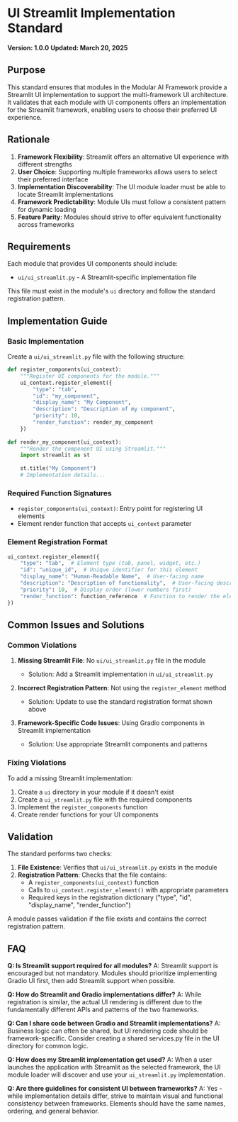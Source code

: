 # UI Streamlit Implementation Standard

**Version: 1.0.0**
**Updated: March 20, 2025**

## Purpose

This standard ensures that modules in the Modular AI Framework provide a Streamlit UI implementation to support the multi-framework UI architecture. It validates that each module with UI components offers an implementation for the Streamlit framework, enabling users to choose their preferred UI experience.

## Rationale

1. **Framework Flexibility**: Streamlit offers an alternative UI experience with different strengths
2. **User Choice**: Supporting multiple frameworks allows users to select their preferred interface
3. **Implementation Discoverability**: The UI module loader must be able to locate Streamlit implementations
4. **Framework Predictability**: Module UIs must follow a consistent pattern for dynamic loading
5. **Feature Parity**: Modules should strive to offer equivalent functionality across frameworks

## Requirements

Each module that provides UI components should include:

- `ui/ui_streamlit.py` - A Streamlit-specific implementation file

This file must exist in the module's `ui` directory and follow the standard registration pattern.

## Implementation Guide

### Basic Implementation

Create a `ui/ui_streamlit.py` file with the following structure:

```python
def register_components(ui_context):
    """Register UI components for the module."""
    ui_context.register_element({
        "type": "tab",
        "id": "my_component",
        "display_name": "My Component",
        "description": "Description of my component",
        "priority": 10,
        "render_function": render_my_component
    })
    
def render_my_component(ui_context):
    """Render the component UI using Streamlit."""
    import streamlit as st
    
    st.title("My Component")
    # Implementation details...
```

### Required Function Signatures

- `register_components(ui_context)`: Entry point for registering UI elements
- Element render function that accepts `ui_context` parameter

### Element Registration Format

```python
ui_context.register_element({
    "type": "tab",  # Element type (tab, panel, widget, etc.)
    "id": "unique_id",  # Unique identifier for this element
    "display_name": "Human-Readable Name",  # User-facing name
    "description": "Description of functionality",  # User-facing description
    "priority": 10,  # Display order (lower numbers first)
    "render_function": function_reference  # Function to render the element
})
```

## Common Issues and Solutions

### Common Violations

1. **Missing Streamlit File**: No `ui/ui_streamlit.py` file in the module
   - Solution: Add a Streamlit implementation in `ui/ui_streamlit.py`

2. **Incorrect Registration Pattern**: Not using the `register_element` method
   - Solution: Update to use the standard registration format shown above

3. **Framework-Specific Code Issues**: Using Gradio components in Streamlit implementation
   - Solution: Use appropriate Streamlit components and patterns

### Fixing Violations

To add a missing Streamlit implementation:

1. Create a `ui` directory in your module if it doesn't exist
2. Create a `ui_streamlit.py` file with the required components
3. Implement the `register_components` function
4. Create render functions for your UI components

## Validation

The standard performs two checks:

1. **File Existence**: Verifies that `ui/ui_streamlit.py` exists in the module
2. **Registration Pattern**: Checks that the file contains:
   - A `register_components(ui_context)` function
   - Calls to `ui_context.register_element()` with appropriate parameters
   - Required keys in the registration dictionary ("type", "id", "display_name", "render_function")

A module passes validation if the file exists and contains the correct registration pattern.

## FAQ

**Q: Is Streamlit support required for all modules?**
A: Streamlit support is encouraged but not mandatory. Modules should prioritize implementing Gradio UI first, then add Streamlit support when possible.

**Q: How do Streamlit and Gradio implementations differ?**
A: While registration is similar, the actual UI rendering is different due to the fundamentally different APIs and patterns of the two frameworks.

**Q: Can I share code between Gradio and Streamlit implementations?**
A: Business logic can often be shared, but UI rendering code should be framework-specific. Consider creating a shared services.py file in the UI directory for common logic.

**Q: How does my Streamlit implementation get used?**
A: When a user launches the application with Streamlit as the selected framework, the UI module loader will discover and use your `ui_streamlit.py` implementation.

**Q: Are there guidelines for consistent UI between frameworks?**
A: Yes - while implementation details differ, strive to maintain visual and functional consistency between frameworks. Elements should have the same names, ordering, and general behavior.